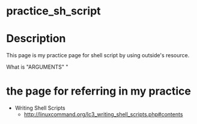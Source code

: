 # practice_sh_script

# Description
This page is my practice page for shell script by using outside's resource.

What is "ARGUMENTS" "

# the page for referring in my practice
* Writing Shell Scripts
  * http://linuxcommand.org/lc3_writing_shell_scripts.php#contents



